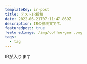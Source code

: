 ```yaml
---
templateKey: ir-post
title: テストIR投稿
date: 2022-06-21T07:11:47.869Z
description: IRの説明文です。
featuredpost: true
featuredimage: /img/coffee-gear.png
tags:
  - tag
---
```

IRが入ります